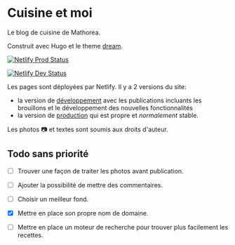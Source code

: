 # Cuisine et moi
Le blog de cuisine de Mathorea.

Construit avec Hugo et le theme [dream](https://github.com/g1eny0ung/hugo-theme-dream).

[![Netlify Prod Status](https://api.netlify.com/api/v1/badges/d1b32687-1f82-4994-898c-1c7449f98d02/deploy-status)](https://app.netlify.com/sites/cuisineetmoi/deploys)

[![Netlify Dev Status](https://api.netlify.com/api/v1/badges/938ff0f4-c6a2-416d-8903-233406e1b106/deploy-status)](https://app.netlify.com/sites/cuisineetmoi-dev/deploys)


Les pages sont déployées par Netlify. Il y a 2 versions du site:
- la version de [développement](https://cuisineetmoi-dev.netlify.app) avec les publications incluants les brouillons et le développement des nouvelles fonctionnalités
- la version de [production](https://cuisineetmoi.netlify.app) qui est propre et *normalement* stable.

Les photos :camera: et textes sont soumis aux droits d'auteur.

## Todo sans priorité

- [ ] Trouver une façon de traiter les photos avant publication.
- [ ] Ajouter la possibilité de mettre des commentaires.
- [ ] Choisir un meilleur fond.
- [x] Mettre en place son propre nom de domaine.
- [ ] Mettre en place un moteur de recherche pour trouver plus facilement les recettes.



